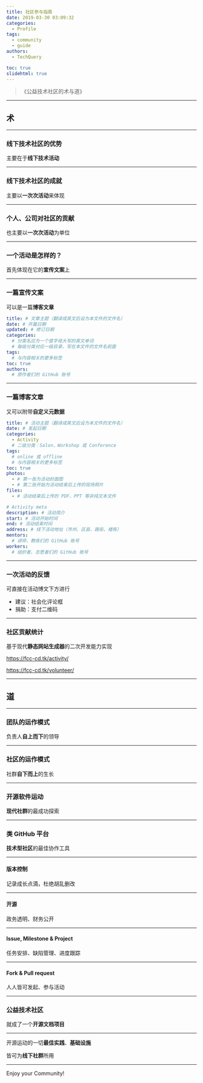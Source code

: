 ```yaml
---
title: 社区参与指南
date: 2019-03-30 03:09:32
categories:
  - Profile
tags:
  - community
  - guide
authors:
  - TechQuery

toc: true
slidehtml: true
---
```


> 《公益技术社区的术与道》

---

## 术

---

### 线下技术社区的优势

主要在于**线下技术活动**

---

### 线下技术社区的成就

主要以**一次次活动**来体现

---

### 个人、公司对社区的贡献

也主要以**一次次活动**为单位

<!-- more -->

---

### 一个活动是怎样的？

首先体现在它的**宣传文案**上

---

### 一篇宣传文案

可以是一篇**博客文章**

```yaml
title: # 文章主题（翻译成英文后设为本文件的文件名）
date: # 开篇日期
updated: # 修订日期
categories:
  # 分类名应为一个首字母大写的英文单词
  # 每级分类对应一级目录，写在本文件的文件名前面
tags:
  # 与内容相关的更多标签
toc: true
authors:
  # 原作者们的 GitHub 账号
```

---

### 一篇博客文章

又可以附带**自定义元数据**

```yaml
title: # 活动主题（翻译成英文后设为本文件的文件名）
date: # 发起日期
categories:
  - Activity
  # 二级分类：Salon、Workshop 或 Conference
tags:
  # online 或 offline
  # 与内容相关的更多标签
toc: true
photos:
  - # 第一张为活动封面图
  - # 第二张开始为活动结束后上传的现场照片
files:
  - # 活动结束后上传的 PDF、PPT 等非纯文本文件

# Activity meta
description: # 活动简介
start: # 活动开始时间
end: # 活动结束时间
address: # 线下活动地址（市州、区县、路街、楼栋）
mentors:
  # 讲师、教练们的 GitHub 账号
workers:
  # 组织者、志愿者们的 GitHub 账号
```

---

### 一次活动的反馈

可直接在活动博文下方进行

 - 建议：社会化评论框
 - 捐助：支付二维码

---

### 社区贡献统计

基于现代**静态网站生成器**的二次开发能力实现

https://fcc-cd.tk/activity/

https://fcc-cd.tk/volunteer/

---

## 道

---

### 团队的运作模式

负责人**自上而下**的领导

---

### 社区的运作模式

社群**自下而上**的生长

---

### 开源软件运动

**现代社群**的最成功探索

---

### 类 GitHub 平台

**技术型社区**的最佳协作工具

---

#### 版本控制

记录成长点滴，杜绝胡乱删改

---

#### 开源

政务透明、财务公开

---

#### Issue, Milestone & Project

任务安排、缺陷管理、进度跟踪

---

#### Fork & Pull request

人人皆可发起、参与活动

---

### 公益技术社区

就成了一个**开源文档项目**

---

开源运动的一切**最佳实践**、**基础设施**

皆可为**线下社群**所用

---

Enjoy your Community!
